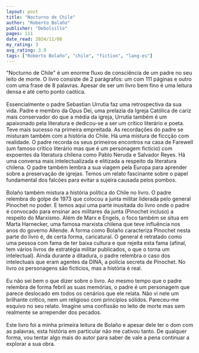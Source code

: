 ```yaml
---
layout: post
title: "Nocturno de Chile"
author: "Roberto Bolaño"
publisher: "Debolsillo"
pages: 111
date_read: 2024/11/08
my_rating: 3
avg_rating: 3.9
tags: ["Roberto Bolaño", "chile", "fiction", "lang-es"]
---
```


"Nocturno de Chile" é um enorme fluxo de consciência de um padre no seu leito de morte. O livro consiste de 2 parágrafos: um com 111 páginas e outro com uma frase de 8 palavras. Apesar de ser um livro bem fino é uma leitura densa e até certo ponto caótica. <br/><br/>Essencialmente o padre Sebastian Urrutia faz uma retrospectiva da sua vida. Padre e membro da Opus Dei, uma prelazia da Igreja Católica de cariz mais conservador do que a média da igreja, Urrutia também é um apaixonado pela literatura e dedicou-se a ser um crítico literário e poeta. Teve mais sucesso na primeira empreitada. As recordações do padre se misturam também com a história do Chile. Há uma mistura de ficcção com realidade. O padre recorda os seus primeiros encontros na casa de Farewell (um famoso crítico literário mas que é um personagem ficticio) com expoentes da literatura chilena como Pablo Neruda e Salvador Reyes. Há uma conversa mais intelectualizada e elitizada a respeito da literatura chilena. O padre também lembra a sua viagem pela Europa para aprender sobre a preservação de igrejas. Temos um relato fascinante sobre o papel fundamental dos falcões para evitar a sujeira causada pelos pombos. <br/><br/>Bolaño também mistura a história política do Chile no livro. O padre relembra do golpe de 1973 que colocou a junta militar liderada pelo general Pinochet no poder. E temos aqui uma parte inusitada do livro onde o padre é convocado para ensinar aos militares da junta (Pinochet incluso) a respeito do Marxismo. Além de Marx e Engels, o foco também se situa em Marta Harnecker, uma famosa marxista chilena que teve influência nos anos do governo Allende. A forma como Bolaño caracteriza Pinochet nesta parte do livro é, de certa forma, caricatural. O general é retratado como uma pessoa com fama de ter baixa cultura e que rejeita esta fama (afinal, tem vários livros de estratégia militar publicados, o que o torna um intelectual). Ainda durante a ditadura, o padre relembra o caso dos intelectuais que eram agentes da DINA, a polícia secreta de Pinochet. No livro os personagens são fictícios, mas a história é real. <br/><br/>Eu não sei bem o que dizer sobre o livro. Ao mesmo tempo que o padre relembra de forma febril as suas memórias, o padre é um personagem que parece deslocado em todos os cenários que ele relata. Não vi nele um brilhante crítico, nem um religioso com princípios sólidos. Pareceu-me esquivo no seu relato. Imagine uma confissão no leito de morte mas sem realmente se arrepender dos pecados.<br/><br/>Este livro foi a minha primeira leitura de Bolaño e apesar dele ter o dom com as palavras, esta história em particular não me cativou tanto. De qualquer forma, vou tentar algo mais do autor para saber de vale a pena continuar a explorar a sua obra.

